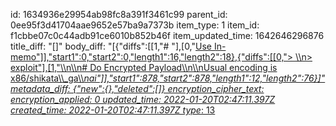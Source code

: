 id: 1634936e29954ab98fc8a391f3461c99
parent_id: 0ee95f3d41704aae9652e57ba9a7373b
item_type: 1
item_id: f1cbbe07c0c44adb91ce6010b852b46f
item_updated_time: 1642646296876
title_diff: "[]"
body_diff: "[{\"diffs\":[[1,\"# \"],[0,\"<ins>Use In-memo\"]],\"start1\":0,\"start2\":0,\"length1\":16,\"length2\":18},{\"diffs\":[[0,\"> \\\n> exploit\"],[1,\"\\\n\\\n# Do Encrypted Payload\\\n\\\nUsual encoding is x86/shikata\\\\_ga\\\\_nai\"]],\"start1\":878,\"start2\":878,\"length1\":12,\"length2\":76}]"
metadata_diff: {"new":{},"deleted":[]}
encryption_cipher_text: 
encryption_applied: 0
updated_time: 2022-01-20T02:47:11.397Z
created_time: 2022-01-20T02:47:11.397Z
type_: 13
